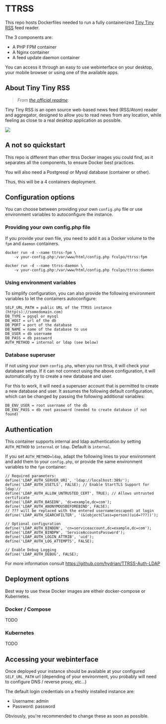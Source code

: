 # TTRSS

This repo hosts Dockerfiles needed to run a fully containerized [Tiny Tiny RSS](http://tt-rss.org) feed reader.

The 3 components are:

* A PHP FPM container
* A Nginx container
* A feed update daemon container


You can access it through an easy to use webinterface on your desktop, your mobile browser or using one of the available apps.

## About Tiny Tiny RSS

> *From [the official readme](http://tt-rss.org/redmine/projects/tt-rss/wiki):*

Tiny Tiny RSS is an open source web-based news feed (RSS/Atom) reader and aggregator, designed to allow you to read news from any location,
while feeling as close to a real desktop application as possible.

![](https://tt-rss.org/images/ttrss/18.12/1812-shot1.png)

## A not so quickstart

This repo is different than other ttrss Docker images you could find, as it separates all the components, to ensure Docker best practices.

You will also need a Postgresql or Mysql database (container or other).

Thus, this will be a 4 containers deployment.

## Configuration options

You can choose between providing your own ```config.php``` file or use environment variables to autoconfigure the instance.

### Providing your own config.php file

If you provide your own file, you need to add it as a Docker volume to the ```fpm``` and ```daemon``` containers.

```
docker run -d --name ttrss-fpm \
    -v your-config.php:/var/www/html/config.php fculpo/ttrss:fpm

docker run -d --name ttrss-daemon \
    -v your-config.php:/var/www/html/config.php fculpo/ttrss:daemon
```

### Using environment variables

To simplify configuration, you can also provide the following environment variables to let the containers autoconfigure:

```
SELF_URL_PATH = public URL of the TTRSS instance (http(s)://somedomain.com)
DB_TYPE = pgsql or mysql
DB_HOST = url of the db
DB_PORT = port of the database
DB_NAME = name of the database to use    
DB_USER = db username
DB_PASS = db password
AUTH_METHOD = internal or ldap (see below)
```

### Database superuser

If not using your own ```config.php```, when you run ttrss, it will check your database setup. If it can not connect using the above configuration, it will automatically try to create a new database and user.

For this to work, it will need a superuser account that is permitted to create a new database and user. It assumes the following default configuration, which can be changed by passing the following additional variables:

```
DB_ENV_USER = root username of the db
DB_ENV_PASS = db root password (needed to create database if not found) 
```

## Authentication

This container supports internal and ldap authentication by setting `AUTH_METHOD` to `internal` or `ldap`. Default is `internal`.

If you set `AUTH_METHOD=ldap`, adapt the following lines to your environment and add them to your ```config.php```, or provide the same environment variables to the ```fpm``` container:

```
// Required parameters:
define('LDAP_AUTH_SERVER_URI', 'ldap://localhost:389/');
define('LDAP_AUTH_USETLS', FALSE); // Enable StartTLS Support for ldap://
define('LDAP_AUTH_ALLOW_UNTRUSTED_CERT', TRUE); // Allows untrusted certificate
define('LDAP_AUTH_BASEDN', 'dc=example,dc=com');
define('LDAP_AUTH_ANONYMOUSBEFOREBIND', FALSE);
// ??? will be replaced with the entered username(escaped) at login
define('LDAP_AUTH_SEARCHFILTER', '(&(objectClass=person)(uid=???))');

// Optional configuration
define('LDAP_AUTH_BINDDN', 'cn=serviceaccount,dc=example,dc=com');
define('LDAP_AUTH_BINDPW', 'ServiceAccountsPassword');
define('LDAP_AUTH_LOGIN_ATTRIB', 'uid');
define('LDAP_AUTH_LOG_ATTEMPTS', FALSE);

// Enable Debug Logging
define('LDAP_AUTH_DEBUG', FALSE);
```

For more information consult https://github.com/hydrian/TTRSS-Auth-LDAP

## Deployment options

Best way to use these Docker images are eitheir docker-compose or Kubernetes.

### Docker / Compose

TODO

### Kubernetes

TODO

## Accessing your webinterface

Once deployed your instance should be available at your configured ```SELF_URL_PATH``` url (depending of your environment, you probably will need to configure  DNS / reverse proxy, etc...)

The default login credentials on a freshly installed instance are:

* Username: admin
* Password: password

Obviously, you're recommended to change these as soon as possible.
